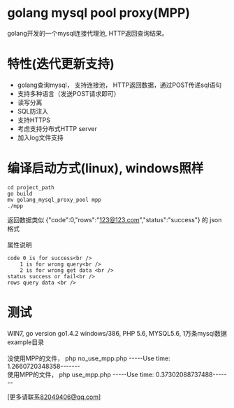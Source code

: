 
golang mysql pool proxy(MPP)
=======
golang开发的一个mysql连接代理池, HTTP返回查询结果。


特性(迭代更新支持)
======
* golang查询mysql， 支持连接池， HTTP返回数据，通过POST传递sql语句 
* 支持多种语言（发送POST请求即可） 
* 读写分离 
* SQL防注入 
* 支持HTTPS 
* 考虑支持分布式HTTP server
* 加入log文件支持 
 
编译启动方式(linux), windows照样
=====
```cd project_path  ```<br />
``` go build  ```<br />
```mv golang_mysql_proxy_pool mpp ```<br />
```./mpp ```

返回数据类似
{"code":0,"rows":"123@123.com","status":"success"} 的 json 格式<br />
<br />
属性说明<br />
```
code 0 is for success<br />
    1 is for wrong query<br />
    2 is for wrong get data <br />
status success or fail<br />
rows query data <br />
```


测试
=======
WIN7, go version go1.4.2 windows/386, PHP 5.6, MYSQL5.6, 1万条mysql数据
example目录<br /><br />
没使用MPP的文件，  php no_use_mpp.php  -----Use time: 1.2660720348358-------<br />
使用MPP的文件，  php use_mpp.php   -----Use time: 0.37302088737488-------


[更多请联系<82049406@qq.com>]









